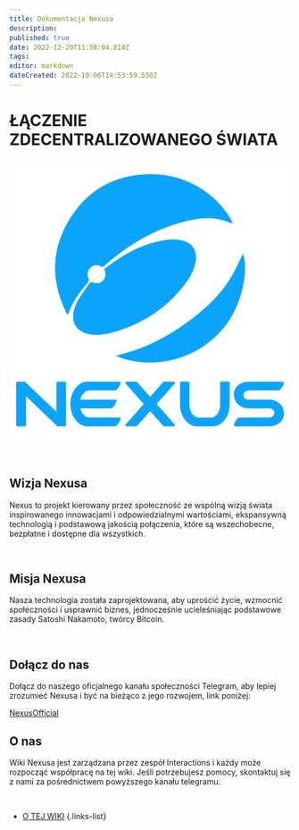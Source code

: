 ```yaml
---
title: Dokumentacja Nexusa
description: 
published: true
date: 2022-12-20T11:58:04.814Z
tags: 
editor: markdown
dateCreated: 2022-10-06T14:53:59.530Z
---
```


# ŁĄCZENIE ZDECENTRALIZOWANEGO ŚWIATA

![nexuslogoblue1000px.png](/nexuslogoblue1000px.png)

&nbsp;

## Wizja Nexusa
Nexus to projekt kierowany przez społeczność ze wspólną wizją świata inspirowanego innowacjami i odpowiedzialnymi wartościami, ekspansywną technologią i podstawową jakością połączenia, które są wszechobecne, bezpłatne i dostępne dla wszystkich.

&nbsp;

## Misja Nexusa
Nasza technologia została zaprojektowana, aby uprościć życie, wzmocnić społeczności i usprawnić biznes, jednocześnie ucieleśniając podstawowe zasady Satoshi Nakamoto, twórcy Bitcoin.

&nbsp;

## Dołącz do nas
Dołącz do naszego oficjalnego kanału społeczności Telegram, aby lepiej zrozumieć Nexusa i być na bieżąco z jego rozwojem, link poniżej:

[NexusOfficial](https://t.me/NexusOfficial)
&nbsp;
## O nas
Wiki Nexusa jest zarządzana przez zespół Interactions i każdy może rozpocząć współpracę na tej wiki. Jeśli potrzebujesz pomocy, skontaktuj się z nami za pośrednictwem powyższego kanału telegramu.

&nbsp;
- [O TEJ WIKI](/en/about)
{.links-list}